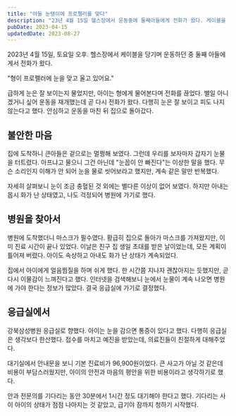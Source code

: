 ```yaml
---
title: "아들 눈탱이에 프로펠러를 맞다"
description: "23년 4월 15일 헬스장에서 운동중에 둘째아들에게 전화가 왔다. 케이블을 당기는 중에 멈추고 전화를 받았다. 형아가 프로펠러에 눈을 맞고 울고 있다고 했다. 그래서 눈은 잘 보이냐고 물어봤더니 끊고 물어본다고 하고 끊었다. 별일 아닌듯 싶어서 다시 운동을 재개했는데 또 전화가 왔다...."
pubDate: 2023-04-15
updatedDate: 2023-08-27
---
```


2023년 4월 15일, 토요일 오후. 헬스장에서 케이블을 당기며 운동하던 중 둘째 아들에게서 전화가 왔다.

"형이 프로펠러에 눈을 맞고 울고 있어요."

급하게 눈은 잘 보이는지 물었지만, 아이는 형에게 물어본다며 전화를 끊었다. 별일 아니겠거니 싶어 운동을 재개했는데 곧 다시 전화가 왔다. 다행히 눈은 잘 보이고 피도 나지 않는다고 했다. 안심하고 운동을 마친 뒤 집으로 돌아갔다.

## 불안한 마음

집에 도착하니 큰아들은 겉으로는 멀쩡해 보였다. 그런데 우리를 보자마자 갑자기 눈물을 터트렸다. 아프냐고 물으니 그건 아닌데 "눈꼽이 안 빠진다"는 이상한 말을 했다. 무슨 소리인지 이해가 안 되어 눈을 물로 씻어보라고 했지만, 계속 같은 말만 반복했다.

자세히 살펴보니 눈이 조금 충혈된 것 외에는 별다른 이상이 없어 보였다. 하지만 아내는 몹시 화가 난 상태였고, 나도 걱정되어 병원에 가기로 했다.

## 병원을 찾아서

병원에 도착했더니 마스크가 필수였다. 황급히 집으로 돌아가 마스크를 가져왔지만, 이미 진료 시간이 끝나 있었다. 이날은 친구 집 생일 초대를 받은 날이었는데, 모든 계획이 틀어져 버렸다. 아이도 속상하고 아내도 화가 난 상태가 계속되었다.

집에서 아이에게 얼음찜질을 하며 쉬게 했다. 한 시간쯤 지나자 괜찮아지는 듯했지만, 곧 다시 이물감이 느껴진다고 했다. 인터넷을 검색해보니 눈에서 눈물이 계속 나오면 병원에 가야 한다는 정보가 많았다. 결국 응급실에 가기로 결정했다.

## 응급실에서

강북삼성병원 응급실로 향했다. 아이는 눈을 감으면 통증이 있다고 했다. 다행히 응급실은 생각보다 한산했다. 접수를 마치고 예진을 받았는데, 의료진들이 친절하게 대해주었다.

대기실에서 안내문을 보니 기본 진료비가 96,900원이었다. 큰 사고가 아닐 것 같은데 비용이 부담스러웠지만, 아이의 안전과 마음의 평안을 위한 비용이라고 생각하기로 했다.

안과 전문의를 기다리는 동안 30분에서 1시간 정도 대기해야 한다고 했다. 기다리는 사이 아이의 상태가 점점 나아지는 것 같았고, 급기야 잠까지 청하기 시작했다.
